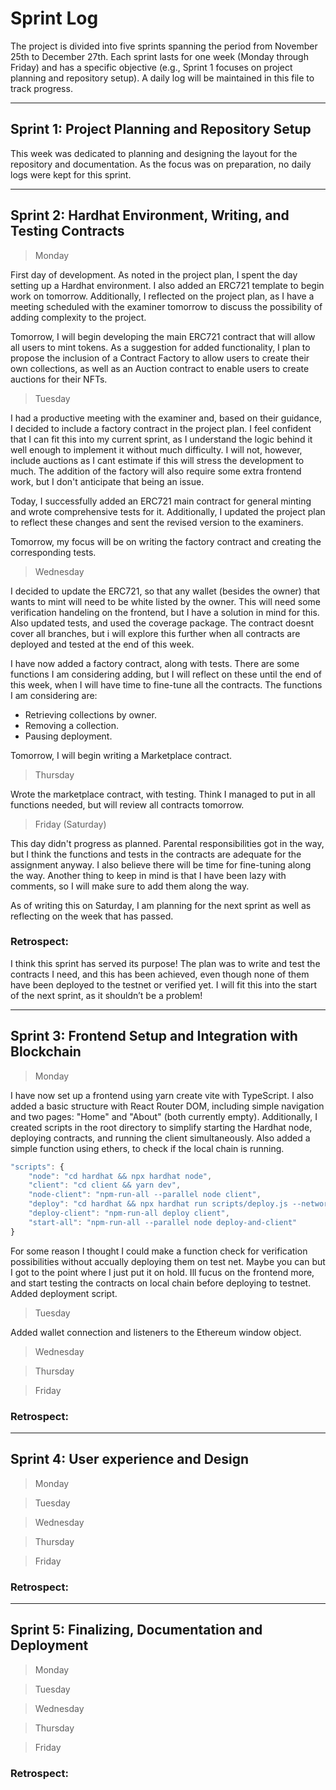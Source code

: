 # Sprint Log

The project is divided into five sprints spanning the period from November 25th to December 27th. Each sprint lasts for one week (Monday through Friday) and has a specific objective (e.g., Sprint 1 focuses on project planning and repository setup). A daily log will be maintained in this file to track progress.

--------------------------------------------------------------------------

## Sprint 1: Project Planning and Repository Setup

This week was dedicated to planning and designing the layout for the repository and documentation. As the focus was on preparation, no daily logs were kept for this sprint.

--------------------------------------------------------------------------

## Sprint 2: Hardhat Environment, Writing, and Testing Contracts

> Monday

First day of development. As noted in the project plan, I spent the day setting up a Hardhat environment. I also added an ERC721 template to begin work on tomorrow. Additionally, I reflected on the project plan, as I have a meeting scheduled with the examiner tomorrow to discuss the possibility of adding complexity to the project.

Tomorrow, I will begin developing the main ERC721 contract that will allow all users to mint tokens. As a suggestion for added functionality, I plan to propose the inclusion of a Contract Factory to allow users to create their own collections, as well as an Auction contract to enable users to create auctions for their NFTs.

> Tuesday

I had a productive meeting with the examiner and, based on their guidance, I decided to include a factory contract in the project plan. I feel confident that I can fit this into my current sprint, as I understand the logic behind it well enough to implement it without much difficulty. I will not, however, include auctions as I cant estimate if this will stress the development to much. The addition of the factory will also require some extra frontend work, but I don't anticipate that being an issue.

Today, I successfully added an ERC721 main contract for general minting and wrote comprehensive tests for it. Additionally, I updated the project plan to reflect these changes and sent the revised version to the examiners.

Tomorrow, my focus will be on writing the factory contract and creating the corresponding tests.

> Wednesday

I decided to update the ERC721, so that any wallet (besides the owner) that wants to mint will need to be white listed by the owner. This will need some verification handeling on the frontend, but I have a solution in mind for this. Also updated tests, and used the coverage package. The contract doesnt cover all branches, but i will explore this further when all contracts are deployed and tested at the end of this week.

I have now added a factory contract, along with tests. There are some functions I am considering adding, but I will reflect on these until the end of this week, when I will have time to fine-tune all the contracts. The functions I am considering are:

- Retrieving collections by owner.
- Removing a collection.
- Pausing deployment.

Tomorrow, I will begin writing a Marketplace contract.

> Thursday

Wrote the marketplace contract, with testing. Think I managed to put in all functions needed, but will review all contracts tomorrow.

> Friday (Saturday)

This day didn't progress as planned. Parental responsibilities got in the way, but I think the functions and tests in the contracts are adequate for the assignment anyway. I also believe there will be time for fine-tuning along the way. Another thing to keep in mind is that I have been lazy with comments, so I will make sure to add them along the way.

As of writing this on Saturday, I am planning for the next sprint as well as reflecting on the week that has passed. 

### Retrospect:

I think this sprint has served its purpose! The plan was to write and test the contracts I need, and this has been achieved, even though none of them have been deployed to the testnet or verified yet. I will fit this into the start of the next sprint, as it shouldn’t be a problem!

--------------------------------------------------------------------------

## Sprint 3: Frontend Setup and Integration with Blockchain

> Monday

I have now set up a frontend using yarn create vite with TypeScript. I also added a basic structure with React Router DOM, including simple navigation and two pages: "Home" and "About" (both currently empty). Additionally, I created scripts in the root directory to simplify starting the Hardhat node, deploying contracts, and running the client simultaneously. Also added a simple function using ethers, to check if the local chain is running.

```js
"scripts": {
    "node": "cd hardhat && npx hardhat node",
    "client": "cd client && yarn dev",
    "node-client": "npm-run-all --parallel node client",
    "deploy": "cd hardhat && npx hardhat run scripts/deploy.js --network localhost",
    "deploy-client": "npm-run-all deploy client",
    "start-all": "npm-run-all --parallel node deploy-and-client"
}
```

For some reason I thought I could make a function check for verification possibilities without accually deploying them on test net. Maybe you can but I got to the point where I just put it on hold. Ill fucus on the frontend more, and start testing the contracts on local chain before deploying to testnet. Added deployment script.

> Tuesday

Added wallet connection and listeners to the Ethereum window object.

> Wednesday

> Thursday

> Friday

### Retrospect:

--------------------------------------------------------------------------

## Sprint 4: User experience and Design

> Monday

> Tuesday

> Wednesday

> Thursday

> Friday

### Retrospect:

--------------------------------------------------------------------------

## Sprint 5: Finalizing, Documentation and Deployment

> Monday

> Tuesday

> Wednesday

> Thursday

> Friday

### Retrospect:

